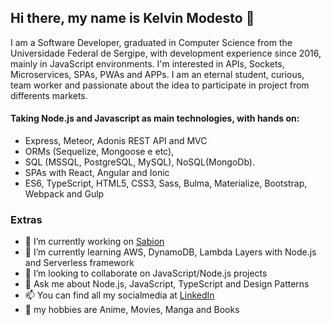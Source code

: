 ## Hi there, my name is Kelvin Modesto 👋

I am a Software Developer, graduated in Computer Science from the Universidade Federal de Sergipe, with development experience since 2016, mainly in JavaScript environments. I'm interested in APIs, Sockets, Microservices, SPAs, PWAs and APPs. I am an eternal student, curious, team worker and passionate about the idea to participate in project from differents markets.

#### Taking Node.js and Javascript as main technologies, with hands on:

- Express, Meteor, Adonis REST API and MVC
- ORMs (Sequelize, Mongoose e etc), 
- SQL (MSSQL, PostgreSQL, MySQL), NoSQL(MongoDb).
- SPAs with React, Angular and Ionic
- ES6, TypeScript, HTML5, CSS3, Sass, Bulma, Materialize, Bootstrap, Webpack and Gulp

### Extras
- 🔭 I’m currently working on [Sabion](http://sabion.com.br/)
- 🌱 I’m currently learning AWS, DynamoDB, Lambda Layers with Node.js and Serverless framework
- 👯 I’m looking to collaborate on JavaScript/Node.js projects
- 💬 Ask me about Node.js, JavaScript, TypeScript and Design Patterns
- 📫 You can find all my socialmedia at [LinkedIn](https://www.linkedin.com/in/kelvinmodesto/)
- 👋 my hobbies are Anime, Movies, Manga and Books
